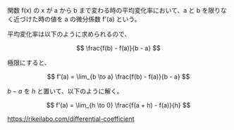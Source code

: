 関数 f(x) の x が a から b まで変わる時の平均変化率において、a と b を限りなく近づけた時の値を a の微分係数 f'(a) という。

平均変化率は以下のように求められるので、

$$
\frac{f(b) - f(a)}{b - a}
$$

極限にすると、

$$
f'(a) = \lim_{b \to a} \frac{f(b) - f(a)}{b - a}
$$

$b - a$ を $h$ と置いて、以下のように解く。

$$
f'(a) = \lim_{h \to 0} \frac{f(a + h) - f(a)}{h}
$$

https://rikeilabo.com/differential-coefficient
